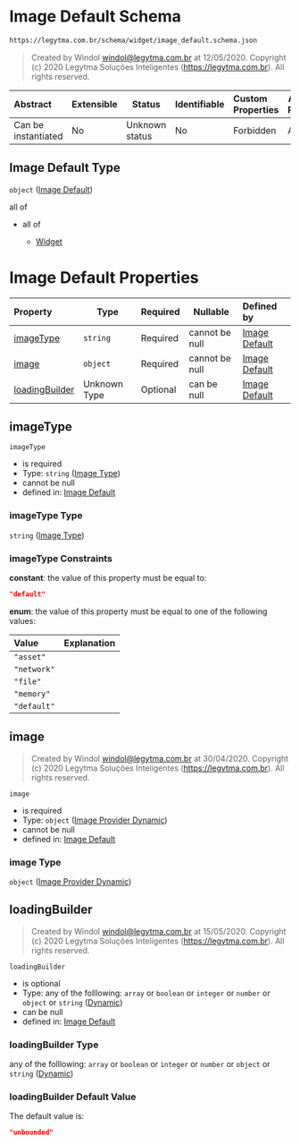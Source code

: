 # Image Default Schema

```txt
https://legytma.com.br/schema/widget/image_default.schema.json
```




> Created by Windol [windol@legytma.com.br](mailto:windol@legytma.com.br) at 12/05/2020.
> Copyright (c) 2020 Legytma Soluções Inteligentes (<https://legytma.com.br>). All rights reserved.
>

| Abstract            | Extensible | Status         | Identifiable | Custom Properties | Additional Properties | Access Restrictions | Defined In                                                                                     |
| :------------------ | ---------- | -------------- | ------------ | :---------------- | --------------------- | ------------------- | ---------------------------------------------------------------------------------------------- |
| Can be instantiated | No         | Unknown status | No           | Forbidden         | Allowed               | none                | [image_default.schema.json](../schema/widget/image_default.schema.json) |

## Image Default Type

`object` ([Image Default](image_default.md))

all of

-   all of

    -   [Widget](input_decoration-properties-widget-5.md)

# Image Default Properties

| Property                          | Type         | Required | Nullable       | Defined by                                                                                                                                                       |
| :-------------------------------- | ------------ | -------- | -------------- | :--------------------------------------------------------------------------------------------------------------------------------------------------------------- |
| [imageType](#imageType)           | `string`     | Required | cannot be null | [Image Default](image-definitions-image-type.md)                     |
| [image](#image)                   | `object`     | Required | cannot be null | [Image Default](decoration_image-properties-image-provider-dynamic.md) |
| [loadingBuilder](#loadingBuilder) | Unknown Type | Optional | can be null    | [Image Default](bottom_app_bar_theme-properties-dynamic.md)                  |

## imageType




`imageType`

-   is required
-   Type: `string` ([Image Type](image-definitions-image-type.md))
-   cannot be null
-   defined in: [Image Default](image-definitions-image-type.md)

### imageType Type

`string` ([Image Type](image-definitions-image-type.md))

### imageType Constraints

**constant**: the value of this property must be equal to:

```json
"default"
```

**enum**: the value of this property must be equal to one of the following values:

| Value       | Explanation |
| :---------- | ----------- |
| `"asset"`   |             |
| `"network"` |             |
| `"file"`    |             |
| `"memory"`  |             |
| `"default"` |             |

## image




> Created by Windol [windol@legytma.com.br](mailto:windol@legytma.com.br) at 30/04/2020.
> Copyright (c) 2020 Legytma Soluções Inteligentes (<https://legytma.com.br>). All rights reserved.
>

`image`

-   is required
-   Type: `object` ([Image Provider Dynamic](decoration_image-properties-image-provider-dynamic.md))
-   cannot be null
-   defined in: [Image Default](decoration_image-properties-image-provider-dynamic.md)

### image Type

`object` ([Image Provider Dynamic](decoration_image-properties-image-provider-dynamic.md))

## loadingBuilder




> Created by Windol [windol@legytma.com.br](mailto:windol@legytma.com.br) at 15/05/2020.
> Copyright (c) 2020 Legytma Soluções Inteligentes (<https://legytma.com.br>). All rights reserved.
>

`loadingBuilder`

-   is optional
-   Type: any of the folllowing: `array` or `boolean` or `integer` or `number` or `object` or `string` ([Dynamic](bottom_app_bar_theme-properties-dynamic.md))
-   can be null
-   defined in: [Image Default](bottom_app_bar_theme-properties-dynamic.md)

### loadingBuilder Type

any of the folllowing: `array` or `boolean` or `integer` or `number` or `object` or `string` ([Dynamic](bottom_app_bar_theme-properties-dynamic.md))

### loadingBuilder Default Value

The default value is:

```json
"unbounded"
```
